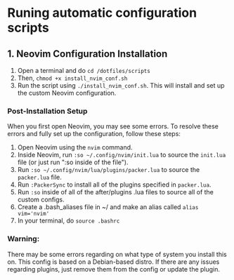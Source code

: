 # Runing automatic configuration scripts

## 1. Neovim Configuration Installation
1. Open a terminal and do `cd /dotfiles/scripts`
2. Then, `chmod +x install_nvim_conf.sh`
3. Run the script using `./install_nvim_conf.sh`. This will install and set up the custom Neovim configuration.

### Post-Installation Setup
When you first open Neovim, you may see some errors. To resolve these errors and fully set up the configuration, follow these steps:

1. Open Neovim using the `nvim` command.
2. Inside Neovim, run `:so ~/.config/nvim/init.lua` to source the `init.lua` file (or just run ":so inside of the file").
3. Run `:so ~/.config/nvim/lua/plugins/packer.lua` to source the `packer.lua` file.
4. Run `:PackerSync` to install all of the plugins specified in `packer.lua`.
5. Run `:so` inside of all of the after/plugins .lua files to source all of the custom configs.
6. Create a .bash_aliases file in ~/ and make an alias called `alias vim='nvim'`
7. In your terminal, do `source .bashrc`

### Warning:
There may be some errors regarding on what type of system you install this on. This config is based on a Debian-based distro. If there are any issues regarding plugins, just remove them from the config or update the plugin.

